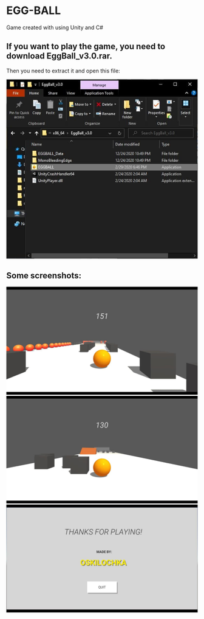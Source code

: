 # EGG-BALL
Game created with using Unity and C#

## If you want to play the game, you need to download EggBall_v3.0.rar. 
Then you need to extract it and open this file:

![Screenshot](4.jpg)

## Some screenshots:

![Screenshot](1.jpg)
![Screenshot](2.jpg)
![Screenshot](3.jpg)


